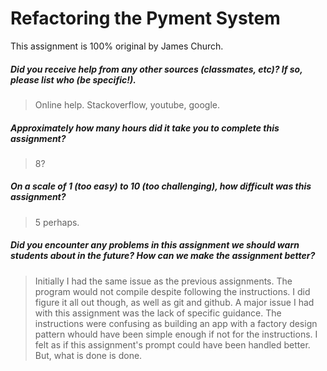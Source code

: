 # Refactoring the Pyment System

This assignment is 100% original by James Church.

##### Did you receive help from any other sources (classmates, etc)? If so, please list who (be specific!). #####
> Online help. Stackoverflow, youtube, google.


##### Approximately how many hours did it take you to complete this assignment? #####
> 8?


##### On a scale of 1 (too easy) to 10 (too challenging), how difficult was this assignment? #####
> 5 perhaps.


##### Did you encounter any problems in this assignment we should warn students about in the future? How can we make the assignment better? #####
> Initially I had the same issue as the previous assignments. The program would not compile despite following the instructions. I did figure it all out though, as well as git and github. A major issue I had with this assignment was the lack of specific guidance. The instructions were confusing as building an app with a factory design pattern whould have been simple enough if not for the instructions. I felt as if this assignment's prompt could have been handled better. But, what is done is done.
